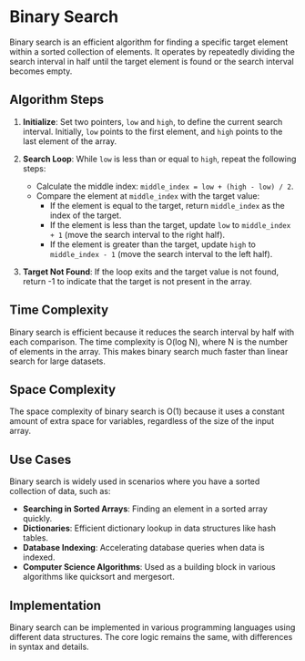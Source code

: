 # Binary Search

Binary search is an efficient algorithm for finding a specific target element within a sorted collection of elements. It operates by repeatedly dividing the search interval in half until the target element is found or the search interval becomes empty.

## Algorithm Steps

1. **Initialize**: Set two pointers, `low` and `high`, to define the current search interval. Initially, `low` points to the first element, and `high` points to the last element of the array.

2. **Search Loop**: While `low` is less than or equal to `high`, repeat the following steps:
   - Calculate the middle index: `middle_index = low + (high - low) / 2`.
   - Compare the element at `middle_index` with the target value:
     - If the element is equal to the target, return `middle_index` as the index of the target.
     - If the element is less than the target, update `low` to `middle_index + 1` (move the search interval to the right half).
     - If the element is greater than the target, update `high` to `middle_index - 1` (move the search interval to the left half).

3. **Target Not Found**: If the loop exits and the target value is not found, return -1 to indicate that the target is not present in the array.

## Time Complexity

Binary search is efficient because it reduces the search interval by half with each comparison. The time complexity is O(log N), where N is the number of elements in the array. This makes binary search much faster than linear search for large datasets.

## Space Complexity

The space complexity of binary search is O(1) because it uses a constant amount of extra space for variables, regardless of the size of the input array.

## Use Cases

Binary search is widely used in scenarios where you have a sorted collection of data, such as:

- **Searching in Sorted Arrays**: Finding an element in a sorted array quickly.
- **Dictionaries**: Efficient dictionary lookup in data structures like hash tables.
- **Database Indexing**: Accelerating database queries when data is indexed.
- **Computer Science Algorithms**: Used as a building block in various algorithms like quicksort and mergesort.

## Implementation

Binary search can be implemented in various programming languages using different data structures. The core logic remains the same, with differences in syntax and details.
